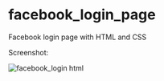 # facebook_login_page
Facebook login page with HTML and CSS

Screenshot:

![facebook_login html](https://github.com/ufukcagris/facebook_login_page/assets/51057559/6587def4-9bf7-466d-8dfa-aa7b5e60ca76)
